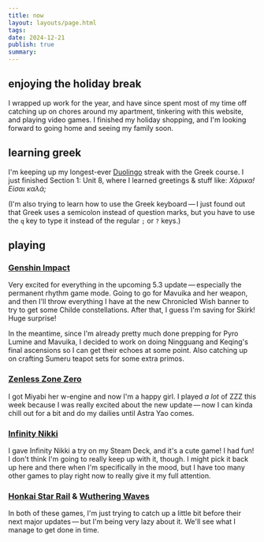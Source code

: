 ```yaml
---
title: now
layout: layouts/page.html
tags: 
date: 2024-12-21
publish: true
summary: 
---
```

## enjoying the holiday break
I wrapped up work for the year, and have since spent most of my time off catching up on chores around my apartment, tinkering with this website, and playing video games. I finished my holiday shopping, and I'm looking forward to going home and seeing my family soon. 

## learning greek
I'm keeping up my longest-ever [Duolingo](https://www.duolingo.com/profile/jilliangmeehan) streak with the Greek course. I just finished Section 1: Unit 8, where I learned greetings & stuff like: *Χάρικα! Είσαι καλά;*

(I'm also trying to learn how to use the Greek keyboard — I just found out that Greek uses a semicolon instead of question marks, but you have to use the `q` key to type it instead of the regular `;` or `?` keys.)

## playing
### [Genshin Impact](../games/Genshin%20Impact/index.md)
Very excited for everything in the upcoming 5.3 update — especially the permanent rhythm game mode. Going to go for Mavuika and her weapon, and then I'll throw everything I have at the new Chronicled Wish banner to try to get some Childe constellations. After that, I guess I'm saving for Skirk! Huge surprise!

In the meantime, since I'm already pretty much done prepping for Pyro Lumine and Mavuika, I decided to work on doing Ningguang and Keqing's final ascensions so I can get their echoes at some point. Also catching up on crafting Sumeru teapot sets for some extra primos.

### [Zenless Zone Zero](../games/playing/Zenless%20Zone%20Zero/index.md)
I got Miyabi her w-engine and now I'm a happy girl. I played *a lot* of ZZZ this week because I was really excited about the new update — now I can kinda chill out for a bit and do my dailies until Astra Yao comes.

### [Infinity Nikki](../games/playing/Infinity%20Nikki/index.md)
I gave Infinity Nikki a try on my Steam Deck, and it's a cute game! I had fun! I don't think I'm going to really keep up with it, though. I might pick it back up here and there when I'm specifically in the mood, but I have too many other games to play right now to really give it my full attention.

### [Honkai Star Rail](../games/playing/Honkai%20Star%20Rail/index.md) & [Wuthering Waves](../games/playing/Wuthering%20Waves/index.md)
In both of these games, I'm just trying to catch up a little bit before their next major updates — but I'm being very lazy about it. We'll see what I manage to get done in time.